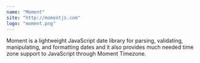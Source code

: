 ```yaml
---
name: "Moment"
site: "http://momentjs.com"
logo: "moment.png"
---
```


Moment is a lightweight JavaScript date library for parsing, validating, manipulating, and formatting dates and it also provides much needed time zone support to JavaScript through Moment Timezone.
